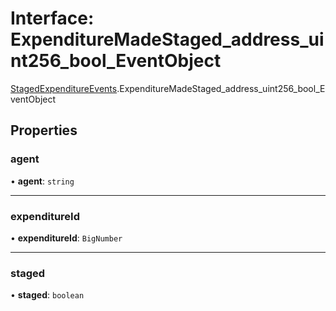 # Interface: ExpenditureMadeStaged\_address\_uint256\_bool\_EventObject

[StagedExpenditureEvents](../modules/StagedExpenditureEvents.md).ExpenditureMadeStaged_address_uint256_bool_EventObject

## Properties

### agent

• **agent**: `string`

___

### expenditureId

• **expenditureId**: `BigNumber`

___

### staged

• **staged**: `boolean`
